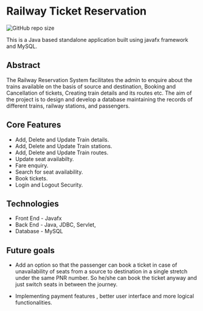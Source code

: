 # Railway Ticket Reservation

![GitHub repo size](https://img.shields.io/github/repo-size/naszifnaaz/Railway-ticket-reservation?logo=GitHub)


This is a Java based standalone application built using javafx framework and MySQL.

## Abstract
The Railway Reservation System facilitates the admin to enquire about the trains available on
the basis of source and destination, Booking and Cancellation of tickets, Creating train details and its
routes etc. The aim of the project is to design and develop a database maintaining the records of
different trains, railway stations, and passengers.

## Core Features

+ Add, Delete and Update Train details.
+ Add, Delete and Update Train stations.
+ Add, Delete and Update Train routes.
+ Update seat availabilty.
+ Fare enquiry.
+ Search for seat availability.
+ Book tickets.
+ Login and Logout Security.

## Technologies

+ Front End - Javafx
+ Back End - Java, JDBC, Servlet,
+ Database - MySQL

## Future goals

+ Add an option so that the passenger can book a ticket in case of unavailability of seats from a source to destination in a single stretch under the same PNR number. So he/she   can book the ticket anyway and just switch seats in between the journey.

+ Implementing payment features , better user interface and more logical functionalities.


